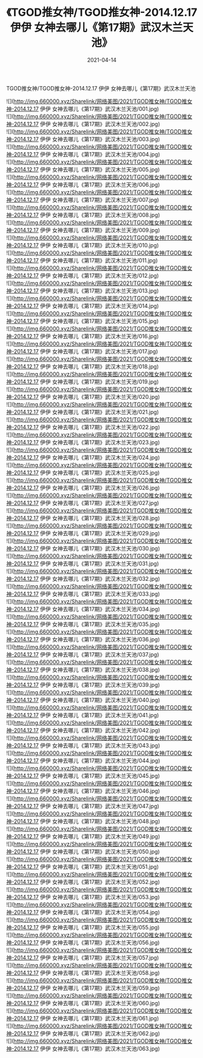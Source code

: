 ﻿---
layout: post
title:  《TGOD推女神/TGOD推女神-2014.12.17 伊伊 女神去哪儿《第17期》武汉木兰天池》
date:   2021-04-14
img: http://img.660000.xyz/Sharelink/网络美图/2021/TGOD推女神/TGOD推女神-2014.12.17 伊伊 女神去哪儿《第17期》武汉木兰天池/000.jpg
categories: [美女, 清纯, 唯美]
---

TGOD推女神/TGOD推女神-2014.12.17 伊伊 女神去哪儿《第17期》武汉木兰天池

 ![](http://img.660000.xyz/Sharelink/网络美图/2021/TGOD推女神/TGOD推女神-2014.12.17 伊伊 女神去哪儿《第17期》武汉木兰天池/001.jpg) <br>![](http://img.660000.xyz/Sharelink/网络美图/2021/TGOD推女神/TGOD推女神-2014.12.17 伊伊 女神去哪儿《第17期》武汉木兰天池/002.jpg) <br>![](http://img.660000.xyz/Sharelink/网络美图/2021/TGOD推女神/TGOD推女神-2014.12.17 伊伊 女神去哪儿《第17期》武汉木兰天池/003.jpg) <br>![](http://img.660000.xyz/Sharelink/网络美图/2021/TGOD推女神/TGOD推女神-2014.12.17 伊伊 女神去哪儿《第17期》武汉木兰天池/004.jpg) <br>![](http://img.660000.xyz/Sharelink/网络美图/2021/TGOD推女神/TGOD推女神-2014.12.17 伊伊 女神去哪儿《第17期》武汉木兰天池/005.jpg) <br>![](http://img.660000.xyz/Sharelink/网络美图/2021/TGOD推女神/TGOD推女神-2014.12.17 伊伊 女神去哪儿《第17期》武汉木兰天池/006.jpg) <br>![](http://img.660000.xyz/Sharelink/网络美图/2021/TGOD推女神/TGOD推女神-2014.12.17 伊伊 女神去哪儿《第17期》武汉木兰天池/007.jpg) <br>![](http://img.660000.xyz/Sharelink/网络美图/2021/TGOD推女神/TGOD推女神-2014.12.17 伊伊 女神去哪儿《第17期》武汉木兰天池/008.jpg) <br>![](http://img.660000.xyz/Sharelink/网络美图/2021/TGOD推女神/TGOD推女神-2014.12.17 伊伊 女神去哪儿《第17期》武汉木兰天池/009.jpg) <br>![](http://img.660000.xyz/Sharelink/网络美图/2021/TGOD推女神/TGOD推女神-2014.12.17 伊伊 女神去哪儿《第17期》武汉木兰天池/010.jpg) <br>![](http://img.660000.xyz/Sharelink/网络美图/2021/TGOD推女神/TGOD推女神-2014.12.17 伊伊 女神去哪儿《第17期》武汉木兰天池/011.jpg) <br>![](http://img.660000.xyz/Sharelink/网络美图/2021/TGOD推女神/TGOD推女神-2014.12.17 伊伊 女神去哪儿《第17期》武汉木兰天池/012.jpg) <br>![](http://img.660000.xyz/Sharelink/网络美图/2021/TGOD推女神/TGOD推女神-2014.12.17 伊伊 女神去哪儿《第17期》武汉木兰天池/013.jpg) <br>![](http://img.660000.xyz/Sharelink/网络美图/2021/TGOD推女神/TGOD推女神-2014.12.17 伊伊 女神去哪儿《第17期》武汉木兰天池/014.jpg) <br>![](http://img.660000.xyz/Sharelink/网络美图/2021/TGOD推女神/TGOD推女神-2014.12.17 伊伊 女神去哪儿《第17期》武汉木兰天池/015.jpg) <br>![](http://img.660000.xyz/Sharelink/网络美图/2021/TGOD推女神/TGOD推女神-2014.12.17 伊伊 女神去哪儿《第17期》武汉木兰天池/016.jpg) <br>![](http://img.660000.xyz/Sharelink/网络美图/2021/TGOD推女神/TGOD推女神-2014.12.17 伊伊 女神去哪儿《第17期》武汉木兰天池/017.jpg) <br>![](http://img.660000.xyz/Sharelink/网络美图/2021/TGOD推女神/TGOD推女神-2014.12.17 伊伊 女神去哪儿《第17期》武汉木兰天池/018.jpg) <br>![](http://img.660000.xyz/Sharelink/网络美图/2021/TGOD推女神/TGOD推女神-2014.12.17 伊伊 女神去哪儿《第17期》武汉木兰天池/019.jpg) <br>![](http://img.660000.xyz/Sharelink/网络美图/2021/TGOD推女神/TGOD推女神-2014.12.17 伊伊 女神去哪儿《第17期》武汉木兰天池/020.jpg) <br>![](http://img.660000.xyz/Sharelink/网络美图/2021/TGOD推女神/TGOD推女神-2014.12.17 伊伊 女神去哪儿《第17期》武汉木兰天池/021.jpg) <br>![](http://img.660000.xyz/Sharelink/网络美图/2021/TGOD推女神/TGOD推女神-2014.12.17 伊伊 女神去哪儿《第17期》武汉木兰天池/022.jpg) <br>![](http://img.660000.xyz/Sharelink/网络美图/2021/TGOD推女神/TGOD推女神-2014.12.17 伊伊 女神去哪儿《第17期》武汉木兰天池/023.jpg) <br>![](http://img.660000.xyz/Sharelink/网络美图/2021/TGOD推女神/TGOD推女神-2014.12.17 伊伊 女神去哪儿《第17期》武汉木兰天池/024.jpg) <br>![](http://img.660000.xyz/Sharelink/网络美图/2021/TGOD推女神/TGOD推女神-2014.12.17 伊伊 女神去哪儿《第17期》武汉木兰天池/025.jpg) <br>![](http://img.660000.xyz/Sharelink/网络美图/2021/TGOD推女神/TGOD推女神-2014.12.17 伊伊 女神去哪儿《第17期》武汉木兰天池/026.jpg) <br>![](http://img.660000.xyz/Sharelink/网络美图/2021/TGOD推女神/TGOD推女神-2014.12.17 伊伊 女神去哪儿《第17期》武汉木兰天池/027.jpg) <br>![](http://img.660000.xyz/Sharelink/网络美图/2021/TGOD推女神/TGOD推女神-2014.12.17 伊伊 女神去哪儿《第17期》武汉木兰天池/028.jpg) <br>![](http://img.660000.xyz/Sharelink/网络美图/2021/TGOD推女神/TGOD推女神-2014.12.17 伊伊 女神去哪儿《第17期》武汉木兰天池/029.jpg) <br>![](http://img.660000.xyz/Sharelink/网络美图/2021/TGOD推女神/TGOD推女神-2014.12.17 伊伊 女神去哪儿《第17期》武汉木兰天池/030.jpg) <br>![](http://img.660000.xyz/Sharelink/网络美图/2021/TGOD推女神/TGOD推女神-2014.12.17 伊伊 女神去哪儿《第17期》武汉木兰天池/031.jpg) <br>![](http://img.660000.xyz/Sharelink/网络美图/2021/TGOD推女神/TGOD推女神-2014.12.17 伊伊 女神去哪儿《第17期》武汉木兰天池/032.jpg) <br>![](http://img.660000.xyz/Sharelink/网络美图/2021/TGOD推女神/TGOD推女神-2014.12.17 伊伊 女神去哪儿《第17期》武汉木兰天池/033.jpg) <br>![](http://img.660000.xyz/Sharelink/网络美图/2021/TGOD推女神/TGOD推女神-2014.12.17 伊伊 女神去哪儿《第17期》武汉木兰天池/034.jpg) <br>![](http://img.660000.xyz/Sharelink/网络美图/2021/TGOD推女神/TGOD推女神-2014.12.17 伊伊 女神去哪儿《第17期》武汉木兰天池/035.jpg) <br>![](http://img.660000.xyz/Sharelink/网络美图/2021/TGOD推女神/TGOD推女神-2014.12.17 伊伊 女神去哪儿《第17期》武汉木兰天池/036.jpg) <br>![](http://img.660000.xyz/Sharelink/网络美图/2021/TGOD推女神/TGOD推女神-2014.12.17 伊伊 女神去哪儿《第17期》武汉木兰天池/037.jpg) <br>![](http://img.660000.xyz/Sharelink/网络美图/2021/TGOD推女神/TGOD推女神-2014.12.17 伊伊 女神去哪儿《第17期》武汉木兰天池/038.jpg) <br>![](http://img.660000.xyz/Sharelink/网络美图/2021/TGOD推女神/TGOD推女神-2014.12.17 伊伊 女神去哪儿《第17期》武汉木兰天池/039.jpg) <br>![](http://img.660000.xyz/Sharelink/网络美图/2021/TGOD推女神/TGOD推女神-2014.12.17 伊伊 女神去哪儿《第17期》武汉木兰天池/040.jpg) <br>![](http://img.660000.xyz/Sharelink/网络美图/2021/TGOD推女神/TGOD推女神-2014.12.17 伊伊 女神去哪儿《第17期》武汉木兰天池/041.jpg) <br>![](http://img.660000.xyz/Sharelink/网络美图/2021/TGOD推女神/TGOD推女神-2014.12.17 伊伊 女神去哪儿《第17期》武汉木兰天池/042.jpg) <br>![](http://img.660000.xyz/Sharelink/网络美图/2021/TGOD推女神/TGOD推女神-2014.12.17 伊伊 女神去哪儿《第17期》武汉木兰天池/043.jpg) <br>![](http://img.660000.xyz/Sharelink/网络美图/2021/TGOD推女神/TGOD推女神-2014.12.17 伊伊 女神去哪儿《第17期》武汉木兰天池/044.jpg) <br>![](http://img.660000.xyz/Sharelink/网络美图/2021/TGOD推女神/TGOD推女神-2014.12.17 伊伊 女神去哪儿《第17期》武汉木兰天池/045.jpg) <br>![](http://img.660000.xyz/Sharelink/网络美图/2021/TGOD推女神/TGOD推女神-2014.12.17 伊伊 女神去哪儿《第17期》武汉木兰天池/046.jpg) <br>![](http://img.660000.xyz/Sharelink/网络美图/2021/TGOD推女神/TGOD推女神-2014.12.17 伊伊 女神去哪儿《第17期》武汉木兰天池/047.jpg) <br>![](http://img.660000.xyz/Sharelink/网络美图/2021/TGOD推女神/TGOD推女神-2014.12.17 伊伊 女神去哪儿《第17期》武汉木兰天池/048.jpg) <br>![](http://img.660000.xyz/Sharelink/网络美图/2021/TGOD推女神/TGOD推女神-2014.12.17 伊伊 女神去哪儿《第17期》武汉木兰天池/049.jpg) <br>![](http://img.660000.xyz/Sharelink/网络美图/2021/TGOD推女神/TGOD推女神-2014.12.17 伊伊 女神去哪儿《第17期》武汉木兰天池/050.jpg) <br>![](http://img.660000.xyz/Sharelink/网络美图/2021/TGOD推女神/TGOD推女神-2014.12.17 伊伊 女神去哪儿《第17期》武汉木兰天池/051.jpg) <br>![](http://img.660000.xyz/Sharelink/网络美图/2021/TGOD推女神/TGOD推女神-2014.12.17 伊伊 女神去哪儿《第17期》武汉木兰天池/052.jpg) <br>![](http://img.660000.xyz/Sharelink/网络美图/2021/TGOD推女神/TGOD推女神-2014.12.17 伊伊 女神去哪儿《第17期》武汉木兰天池/053.jpg) <br>![](http://img.660000.xyz/Sharelink/网络美图/2021/TGOD推女神/TGOD推女神-2014.12.17 伊伊 女神去哪儿《第17期》武汉木兰天池/054.jpg) <br>![](http://img.660000.xyz/Sharelink/网络美图/2021/TGOD推女神/TGOD推女神-2014.12.17 伊伊 女神去哪儿《第17期》武汉木兰天池/055.jpg) <br>![](http://img.660000.xyz/Sharelink/网络美图/2021/TGOD推女神/TGOD推女神-2014.12.17 伊伊 女神去哪儿《第17期》武汉木兰天池/056.jpg) <br>![](http://img.660000.xyz/Sharelink/网络美图/2021/TGOD推女神/TGOD推女神-2014.12.17 伊伊 女神去哪儿《第17期》武汉木兰天池/057.jpg) <br>![](http://img.660000.xyz/Sharelink/网络美图/2021/TGOD推女神/TGOD推女神-2014.12.17 伊伊 女神去哪儿《第17期》武汉木兰天池/058.jpg) <br>![](http://img.660000.xyz/Sharelink/网络美图/2021/TGOD推女神/TGOD推女神-2014.12.17 伊伊 女神去哪儿《第17期》武汉木兰天池/059.jpg) <br>![](http://img.660000.xyz/Sharelink/网络美图/2021/TGOD推女神/TGOD推女神-2014.12.17 伊伊 女神去哪儿《第17期》武汉木兰天池/060.jpg) <br>![](http://img.660000.xyz/Sharelink/网络美图/2021/TGOD推女神/TGOD推女神-2014.12.17 伊伊 女神去哪儿《第17期》武汉木兰天池/061.jpg) <br>![](http://img.660000.xyz/Sharelink/网络美图/2021/TGOD推女神/TGOD推女神-2014.12.17 伊伊 女神去哪儿《第17期》武汉木兰天池/062.jpg) <br>![](http://img.660000.xyz/Sharelink/网络美图/2021/TGOD推女神/TGOD推女神-2014.12.17 伊伊 女神去哪儿《第17期》武汉木兰天池/063.jpg) <br>